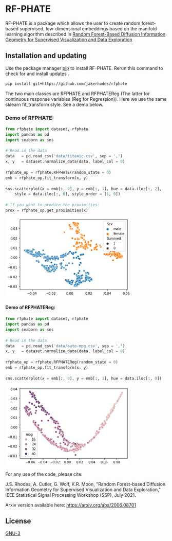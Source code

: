 # RF-PHATE

RF-PHATE is a package which allows the user to create random forest-based supervised, low-dimensional embeddings based on the 
manifold learning algorithm described in 
[Random Forest-Based Diffusion Information Geometry for Supervised Visualization and Data Exploration](https://ieeexplore.ieee.org/document/9513749)

## Installation and updating
Use the package manager [pip](https://pip.pypa.io/en/stable/) to install RF-PHATE.
Rerun this command to check for and install  updates .
```bash
pip install git+https://github.com/jakerhodes/rfphate
```

The two main classes are RFPHATE and RFPHATEReg (The latter for continuous response variables (Reg for Regression)).
Here we use the same sklearn fit_transform style. See a demo below.

### Demo of RFPHATE:
```python
from rfphate import dataset, rfphate
import pandas as pd
import seaborn as sns

# Read in the data
data   = pd.read_csv('data/titanic.csv', sep = ',')
x, y   = dataset.normalize_data(data, label_col = 0)

rfphate_op = rfphate.RFPHATE(random_state = 0)
emb = rfphate_op.fit_transform(x, y)

sns.scatterplot(x = emb[:, 0], y = emb[:, 1], hue = data.iloc[:, 2],
    style = data.iloc[:, 0], style_order = [1, 0])

# If you want to produce the proximities:
prox = rfphate_op.get_proximities(x)
```
![](images/titanic-sex.png)


#### Demo of RFPHATEReg:
```python
from rfphate import dataset, rfphate
import pandas as pd
import seaborn as sns

# Read in the data
data   = pd.read_csv('data/auto-mpg.csv', sep = ',')
x, y   = dataset.normalize_data(data, label_col = 0)

rfphate_op = rfphate.RFPHATEReg(random_state = 0)
emb = rfphate_op.fit_transform(x, y)

sns.scatterplot(x = emb[:, 0], y = emb[:, 1], hue = data.iloc[:, 0])
```
![](images/auto-mpg.png)

For any use of the code, please cite:

J.S. Rhodes, A. Cutler, G. Wolf, K.R. Moon, "Random Forest-based Diffusion Information Geometry for Supervised Visualization and Data Exploration," IEEE Statistical Signal Processing Workshop (SSP), July 2021.

Arxiv version available here: https://arxiv.org/abs/2006.08701

## License
[GNU-3](https://www.gnu.org/licenses/gpl-3.0.en.html)
